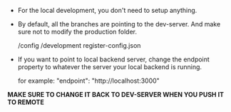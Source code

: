 - For the local development, you don't need to setup anything.

- By default, all the branches are pointing to the dev-server. And make sure not to modify the production folder.

  /config
  /development
  register-config.json

- If you want to point to local backend server, change the endpoint property to whatever the server your local backend is running.

  for example:
  "endpoint": "http://localhost:3000"

**MAKE SURE TO CHANGE IT BACK TO DEV-SERVER WHEN YOU PUSH IT TO REMOTE**
